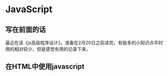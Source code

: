 # JavaScript
## 写在前面的话
最近在读《js高级程序设计》，准备在2月20日之前读完，有挺多的小知识点平时用的相对较少，但是感觉有用的记录下来，
## 在HTML中使用javascript
### <script>元素
1. 如果没有async defer，浏览器将立即运行脚本，然后再渲染脚本标签下方的元素。
2. 使用async（异步），浏览器将继续加载 HTML 页面并呈现它，同时浏览器同时加载和执行脚本。
3. 使用defer，浏览器将在页面完成解析时运行脚本。
#### defer和async的区别
具有async属性的脚本将在下载后执行。而具有defer属性的脚本将在完成 DOM 解析后执行。
加载的脚本async不保证任何顺序。使用defer属性加载的脚本保持它们在 DOM 上出现的顺序。
#### <noscript>元素
这个标记当浏览器不支持脚本，或者浏览器支持脚本，但是脚本被禁用的时候触发。
## 基本概念
1. 数值、布尔值、对象、字符串值都有toString()方法，但是undefined和null没有，所以在调用toString()方法时，可以先用转型函数String()。
2. 在调用数值的toString()方法时，可以传递一个参数：输出数值的基数，默认为10。
```javascript
var num = 10;
console.log(num.toString(2)); // "1010"
```
3. 在布尔值进行加减运算的时候，会先把false转为数字0，把true转为1，然后再执行运算。
4. 在对象进行加减运算的时候，先调用对象的valueof方法以取得一个可供操作的值.
5. 位操作符：
~ : 按位非。 -(x + 1)
& : 按位与。 25 & 3 === 1; 转二进制，同位都为1则为1。
| : 按位或。 25 | 3 === 27； 转二进制，同位有1则为1。
^ : 按位异或。 25 ^ 3 === 26; 转二进制，同位不同则为1。
<< : 左移。 2 << 5 === 64; 转二进制，左移几位就是相当于乘2的几次方。
(>>): 有符号的右移操作,(>>>) : 无符号右移操作。注意：负数的无符号右移操作和正数2的32次方-1的的有符号右移操作会出问题。
6.  ! && || 很多新的在之前的一片文章中有写。
7.  加法中：

    infinity + infinity 结果为 infinity

    -infinity + -infinity 结果为 -infinity
    
    -infinity + infinity  结果为 NaN
8. 减法中：

    infinity - infinity 结果为NaN

    -infinity - -infinity 结果为NaN

    -infinity - infinity 结果为-infinity 

    infinity - -infinity 结果为infinity
9. 逗号操作符。 let num = (1, 2, 3);   // num ===3.逗号操作符总会返回表达式的最后一项。



